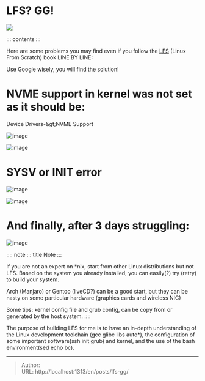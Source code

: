# LFS? GG!


![](/images/NEOFETCH.jpeg)

::: contents
:::

Here are some problems you may find even if you follow the
[LFS](https://www.linuxfromscratch.org/lfs/view/stable/) (Linux From
Scratch) book LINE BY LINE:

Use Google wisely, you will find the solution!

# NVME support in kernel was not set as it should be:

Device Drivers-\&gt;NVME Support

![image](/images/NVME_SSD.jpeg)

![image](/images/NVME_ERROR.jpeg)

# SYSV or INIT error

![image](/images/SYSV_ERROR.jpeg)

![image](/images/INIT_ERROR.jpeg)

# And finally, after 3 days struggling:

![image](/images/FIRST_BOOT.jpeg)

:::: note
::: title
Note
:::

If you are not an expert on \*nix, start from other Linux distributions
but not LFS. Based on the system you already installed, you can
easily(?) try (retry) to build your system.

Arch (Manjaro) or Gentoo (liveCD?) can be a good start, but they can be
nasty on some particular hardware (graphics cards and wireless NIC)

Some tips: kernel config file and grub config, can be copy from or
generated by the host system.
::::

The purpose of building LFS for me is to have an in-depth understanding
of the Linux development toolchain (gcc glibc libs auto\*), the
configuration of some important software(ssh init grub) and kernel, and
the use of the bash environment(sed echo bc).


---

> Author:   
> URL: http://localhost:1313/en/posts/lfs-gg/  

